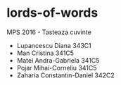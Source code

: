 # lords-of-words
MPS 2016 - Tasteaza cuvinte

* Lupancescu Diana            343C1
* Man Cristina                341C5
* Matei Andra-Gabriela        341C5
* Pojar Mihai-Corneliu        341C5
* Zaharia Constantin-Daniel   342C2

